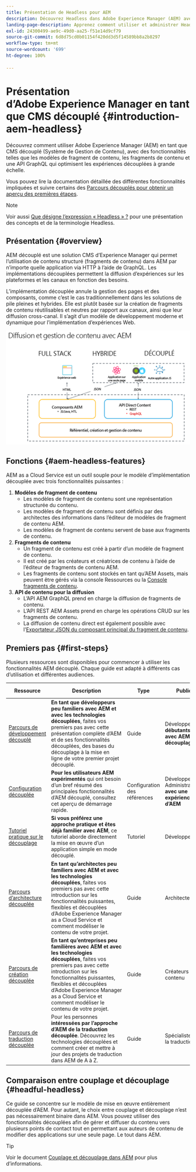 ```yaml
---
title: Présentation de Headless pour AEM
description: Découvrez Headless dans Adobe Experience Manager (AEM) avec une combinaison de documentation détaillée et de parcours headless. Découvrez comment des fonctionnalités telles que les modèles de fragment de contenu, les fragments de contenu et une API GraphQL sont utilisées pour créer des expériences découplées.
landing-page-description: Apprenez comment utiliser et administrer Headless dans Adobe Experience Manager as a Cloud Service.
exl-id: 24300499-ae9c-49d0-aa25-f51e14d9cf79
source-git-commit: 6d8d75cd0b01154f420dd3d5f14589bb8a2b8297
workflow-type: tm+mt
source-wordcount: '699'
ht-degree: 100%

---
```



# Présentation d’Adobe Experience Manager en tant que CMS découplé {#introduction-aem-headless}

Découvrez comment utiliser Adobe Experience Manager (AEM) en tant que CMS découplé (Système de Gestion de Contenu), avec des fonctionnalités telles que les modèles de fragment de contenu, les fragments de contenu et une API GraphQL qui optimisent les expériences découplées à grande échelle.

Vous pouvez lire la documentation détaillée des différentes fonctionnalités impliquées et suivre certains des [Parcours découplés pour obtenir un aperçu des premières étapes](#first-steps).

>[!NOTE]
>
>Voir aussi [Que désigne l’expression « Headless » ?](/help/headless/what-is-headless.md) pour une présentation des concepts et de la terminologie Headless.

## Présentation {#overview}

AEM découplé est une solution CMS d’Experience Manager qui permet l’utilisation de contenu structuré (fragments de contenu) dans AEM par n’importe quelle application via HTTP à l’aide de GraphQL. Les implémentations découplées permettent la diffusion d’expériences sur les plateformes et les canaux en fonction des besoins.

L’implémentation découplée annule la gestion des pages et des composants, comme c’est le cas traditionnellement dans les solutions de pile pleines et hybrides. Elle est plutôt basée sur la création de fragments de contenu réutilisables et neutres par rapport aux canaux, ainsi que leur diffusion cross-canal. Il s’agit d’un modèle de développement moderne et dynamique pour l’implémentation d’expériences Web.

![Modèles d’implémentation AEM](assets/aem-implementation-models.png)

## Fonctions {#aem-headless-features}

AEM as a Cloud Service est un outil souple pour le modèle d’implémentation découplée avec trois fonctionnalités puissantes :

1. **Modèles de fragment de contenu**
   * Les modèles de fragment de contenu sont une représentation structurée du contenu.
   * Les modèles de fragment de contenu sont définis par des architectes des informations dans l’éditeur de modèles de fragment de contenu AEM.
   * Les modèles de fragment de contenu servent de base aux fragments de contenu.
1. **Fragments de contenu**
   * Un fragment de contenu est créé à partir d’un modèle de fragment de contenu.
   * Il est créé par les créateurs et créatrices de contenu à l’aide de l’éditeur de fragments de contenu AEM.
   * Les fragments de contenu sont stockés en tant qu’AEM Assets, mais peuvent être gérés via la console Ressources ou la [Console fragments de contenu](/help/sites-cloud/administering/content-fragments/content-fragments-console.md).
1. **API de contenu pour la diffusion**
   * L’API AEM GraphQL prend en charge la diffusion de fragments de contenu.
   * L’API REST AEM Assets prend en charge les opérations CRUD sur les fragments de contenu.
   * La diffusion de contenu direct est également possible avec l’[Exportateur JSON du composant principal du fragment de contenu](https://experienceleague.adobe.com/docs/experience-manager-core-components/using/components/content-fragment-component.html?lang=fr).

## Premiers pas {#first-steps}

Plusieurs ressources sont disponibles pour commencer à utiliser les fonctionnalités AEM découplé. Chaque guide est adapté à différents cas d’utilisation et différentes audiences.

| Ressource | Description | Type | Public | Temps estimé |
|---|---|---|---|---|
| [Parcours de développement découplé](/help/journey-headless/developer/overview.md) | **En tant que développeurs peu familiers avec AEM et avec les technologies découplées**, faites vos premiers pas avec cette présentation complète d’AEM et de ses fonctionnalités découplées, des bases du découplage à la mise en ligne de votre premier projet découplé. | Guide | Développeurs **débutants avec AEM et le découplage** | 1 heure |
| [Configuration découplée](/help/headless/setup/introduction.md) | **Pour les utilisateurs AEM expérimentés** qui ont besoin d’un bref résumé des principales fonctionnalités d’AEM découplé, consultez cet aperçu de démarrage rapide. | Configuration des références | Développeurs, Administrateurs **avec une expérience d’AEM** | 20 minutes |
| [Tutoriel pratique sur le découplage](https://experienceleague.adobe.com/docs/experience-manager-learn/getting-started-with-aem-headless/graphql/multi-step/overview.html?lang=fr) | **Si vous préférez une approche pratique et êtes déjà familier avec AEM**, ce tutoriel aborde directement la mise en œuvre d’un application simple en mode découplé. | Tutoriel | Développeurs | 2 heures |
| [Parcours d’architecture découplée](/help/journey-headless/architect/overview.md) | **En tant qu’architectes peu familiers avec AEM et avec les technologies découplées**, faites vos premiers pas avec cette introduction sur les fonctionnalités puissantes, flexibles et découplées d’Adobe Experience Manager as a Cloud Service et comment modéliser le contenu de votre projet. | Guide | Architectes | 1 heure |
| [Parcours de création découplée](/help/journey-headless/author/overview.md) | **En tant qu’entreprises peu familières avec AEM et avec les technologies découplées**, faites vos premiers pas avec cette introduction sur les fonctionnalités puissantes, flexibles et découplées d’Adobe Experience Manager as a Cloud Service et comment modéliser le contenu de votre projet. | Guide | Créateurs de contenu | 1 heure |
| [Parcours de traduction découplée](/help/journey-headless/translation/overview.md) | Pour les personnes **intéressées par l’approche d’AEM de la traduction découplée**. Découvrez les technologies découplées et comment créer et mettre à jour des projets de traduction dans AEM de A à Z. | Guide | Spécialistes de la traduction | 1 heure |

## Comparaison entre couplage et découplage {#headful-headless}

Ce guide se concentre sur le modèle de mise en œuvre entièrement découplée d’AEM. Pour autant, le choix entre couplage et découplage n’est pas nécessairement binaire dans AEM. Vous pouvez utiliser des fonctionnalités découplées afin de gérer et diffuser du contenu vers plusieurs points de contact tout en permettant aux auteurs de contenu de modifier des applications sur une seule page. Le tout dans AEM.

>[!TIP]
>
>Voir le document [Couplage et découplage dans AEM](/help/implementing/developing/headful-headless.md) pour plus d’informations.